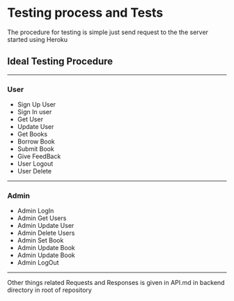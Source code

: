 # Testing process and Tests

The procedure for testing is simple just send request to the the server started using Heroku

## Ideal Testing Procedure

---

### User

- Sign Up User
- Sign In user
- Get User
- Update User
- Get Books
- Borrow Book
- Submit Book
- Give FeedBack
- User Logout
- User Delete

---

### Admin

- Admin LogIn
- Admin Get Users
- Admin Update User
- Admin Delete Users
- Admin Set Book
- Admin Update Book
- Admin Update Book
- Admin LogOut

---

Other things related Requests and Responses is given in API.md in backend directory in root of repository
